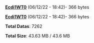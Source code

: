 [**Ecdi1WT0**](/data/Ecdi1WT0.txt) (06/12/22 - 18:42)- 366 bytes

[**Ecdi1WT0**](/data/Ecdi1WT0.txt) (06/12/22 - 18:42)- 366 bytes

**Total Datas**: 7262

**Total Size**: 43.63 MB / 43.6 MB